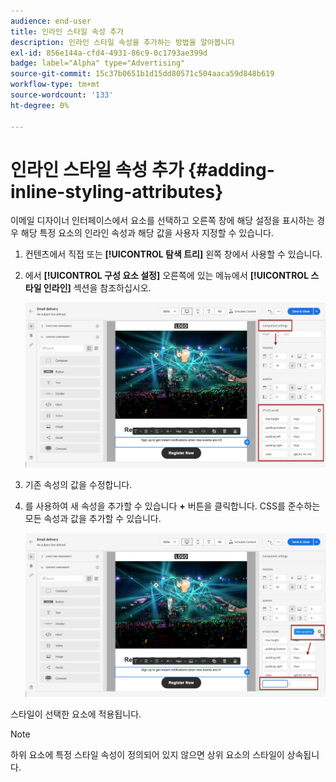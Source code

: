 ```yaml
---
audience: end-user
title: 인라인 스타일 속성 추가
description: 인라인 스타일 속성을 추가하는 방법을 알아봅니다
exl-id: 856e144a-cfd4-4931-86c9-0c1793ae399d
badge: label="Alpha" type="Advertising"
source-git-commit: 15c37b0651b1d15dd80571c504aaca59d848b619
workflow-type: tm+mt
source-wordcount: '133'
ht-degree: 0%

---
```



# 인라인 스타일 속성 추가 {#adding-inline-styling-attributes}

이메일 디자이너 인터페이스에서 요소를 선택하고 오른쪽 창에 해당 설정을 표시하는 경우 해당 특정 요소의 인라인 속성과 해당 값을 사용자 지정할 수 있습니다.

1. 컨텐츠에서 직접 또는 **[!UICONTROL 탐색 트리]** 왼쪽 창에서 사용할 수 있습니다.

1. 에서 **[!UICONTROL 구성 요소 설정]** 오른쪽에 있는 메뉴에서 **[!UICONTROL 스타일 인라인]** 섹션을 참조하십시오.

   ![](assets/styles_1.png)

1. 기존 속성의 값을 수정합니다.

1. 를 사용하여 새 속성을 추가할 수 있습니다 **+** 버튼을 클릭합니다. CSS를 준수하는 모든 속성과 값을 추가할 수 있습니다.

   ![](assets/styles_2.png)

스타일이 선택한 요소에 적용됩니다.

>[!NOTE]
>
>하위 요소에 특정 스타일 속성이 정의되어 있지 않으면 상위 요소의 스타일이 상속됩니다.

